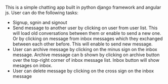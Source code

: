 This is a simple chatting app built in python django framework and angular js. 
User can do the following tasks:
- Signup, sgnin and signout
- Send message to another user by clicking on user from user list. 
  This will load old conversations between them or enable to send a new one.
  Or by clicking on message from inbox messages which they exchanged between each other before.
  This will enable to send new message.
- User can archive message by clicking on the minus sign on the inbox message. Archive message can b shown by 
  clicking on archive button over the top-right corner of inbox message list. Inbox button will show mesages on inbox.
- User can delete message by clicking on the cross sign on the inbox message
